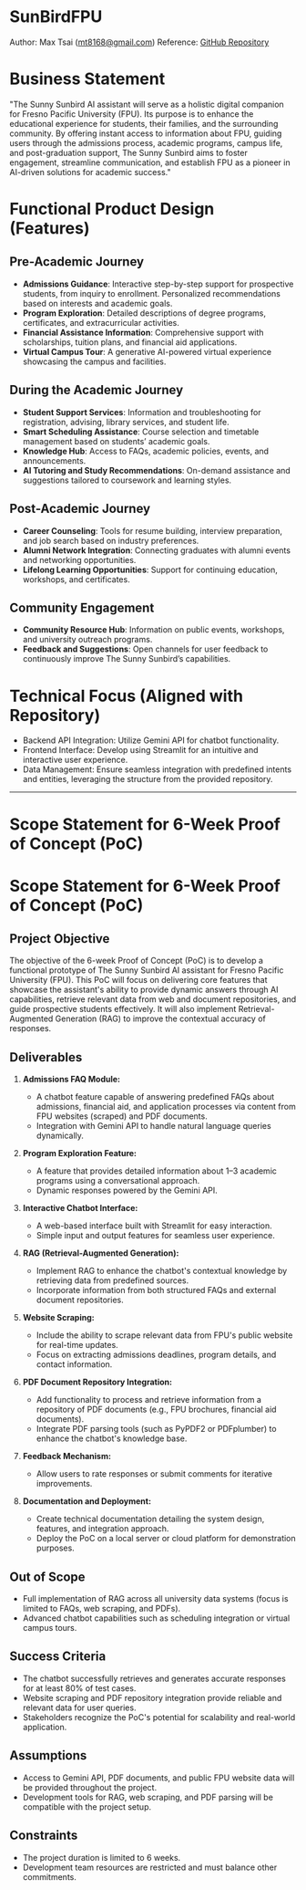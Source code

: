 # SunBirdFPU

Author: Max Tsai (mt8168@gmail.com)
Reference: [GitHub Repository](https://github.com/janq-liang.tsai/Gemini_API_Chatbot_using_streamlit)

# Business Statement
"The Sunny Sunbird AI assistant will serve as a holistic digital companion for Fresno Pacific University (FPU). Its purpose is to enhance the educational experience for students, their families, and the surrounding community. By offering instant access to information about FPU, guiding users through the admissions process, academic programs, campus life, and post-graduation support, The Sunny Sunbird aims to foster engagement, streamline communication, and establish FPU as a pioneer in AI-driven solutions for academic success."

# Functional Product Design (Features)

## Pre-Academic Journey
- **Admissions Guidance**: Interactive step-by-step support for prospective students, from inquiry to enrollment. Personalized recommendations based on interests and academic goals.
- **Program Exploration**: Detailed descriptions of degree programs, certificates, and extracurricular activities.
- **Financial Assistance Information**: Comprehensive support with scholarships, tuition plans, and financial aid applications.
- **Virtual Campus Tour**: A generative AI-powered virtual experience showcasing the campus and facilities.

## During the Academic Journey
- **Student Support Services**: Information and troubleshooting for registration, advising, library services, and student life.
- **Smart Scheduling Assistance**: Course selection and timetable management based on students’ academic goals.
- **Knowledge Hub**: Access to FAQs, academic policies, events, and announcements.
- **AI Tutoring and Study Recommendations**: On-demand assistance and suggestions tailored to coursework and learning styles.

## Post-Academic Journey
- **Career Counseling**: Tools for resume building, interview preparation, and job search based on industry preferences.
- **Alumni Network Integration**: Connecting graduates with alumni events and networking opportunities.
- **Lifelong Learning Opportunities**: Support for continuing education, workshops, and certificates.

## Community Engagement
- **Community Resource Hub**: Information on public events, workshops, and university outreach programs.
- **Feedback and Suggestions**: Open channels for user feedback to continuously improve The Sunny Sunbird’s capabilities.

# Technical Focus (Aligned with Repository)
- Backend API Integration: Utilize Gemini API for chatbot functionality.
- Frontend Interface: Develop using Streamlit for an intuitive and interactive user experience.
- Data Management: Ensure seamless integration with predefined intents and entities, leveraging the structure from the provided repository.

---

# Scope Statement for 6-Week Proof of Concept (PoC)

# Scope Statement for 6-Week Proof of Concept (PoC)

## Project Objective
The objective of the 6-week Proof of Concept (PoC) is to develop a functional prototype of The Sunny Sunbird AI assistant for Fresno Pacific University (FPU). This PoC will focus on delivering core features that showcase the assistant's ability to provide dynamic answers through AI capabilities, retrieve relevant data from web and document repositories, and guide prospective students effectively. It will also implement Retrieval-Augmented Generation (RAG) to improve the contextual accuracy of responses.

## Deliverables
1. **Admissions FAQ Module:**
   - A chatbot feature capable of answering predefined FAQs about admissions, financial aid, and application processes via content from FPU websites (scraped) and PDF documents.
   - Integration with Gemini API to handle natural language queries dynamically.

2. **Program Exploration Feature:**
   - A feature that provides detailed information about 1–3 academic programs using a conversational approach.
   - Dynamic responses powered by the Gemini API.

3. **Interactive Chatbot Interface:**
   - A web-based interface built with Streamlit for easy interaction.
   - Simple input and output features for seamless user experience.

4. **RAG (Retrieval-Augmented Generation):**
   - Implement RAG to enhance the chatbot's contextual knowledge by retrieving data from predefined sources.
   - Incorporate information from both structured FAQs and external document repositories.

5. **Website Scraping:**
   - Include the ability to scrape relevant data from FPU's public website for real-time updates.
   - Focus on extracting admissions deadlines, program details, and contact information.

6. **PDF Document Repository Integration:**
   - Add functionality to process and retrieve information from a repository of PDF documents (e.g., FPU brochures, financial aid documents).
   - Integrate PDF parsing tools (such as PyPDF2 or PDFplumber) to enhance the chatbot's knowledge base.

7. **Feedback Mechanism:**
   - Allow users to rate responses or submit comments for iterative improvements.

8. **Documentation and Deployment:**
   - Create technical documentation detailing the system design, features, and integration approach.
   - Deploy the PoC on a local server or cloud platform for demonstration purposes.

## Out of Scope
- Full implementation of RAG across all university data systems (focus is limited to FAQs, web scraping, and PDFs).
- Advanced chatbot capabilities such as scheduling integration or virtual campus tours.

## Success Criteria
- The chatbot successfully retrieves and generates accurate responses for at least 80% of test cases.
- Website scraping and PDF repository integration provide reliable and relevant data for user queries.
- Stakeholders recognize the PoC's potential for scalability and real-world application.

## Assumptions
- Access to Gemini API, PDF documents, and public FPU website data will be provided throughout the project.
- Development tools for RAG, web scraping, and PDF parsing will be compatible with the project setup.

## Constraints
- The project duration is limited to 6 weeks.
- Development team resources are restricted and must balance other commitments.
